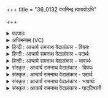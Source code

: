 +++
title = "36_0132 वयमिन्द्र त्वायवोऽभि"

+++
<details><summary>पदपाठः</summary>

व꣣य꣢म्। इ꣣न्द्र। त्वाय꣡वः꣢। अ꣣भि꣢। प्र। नो꣣नुमः। वृषन्। विद्धि꣢। तु। अ꣣स्य꣢। नः꣣। वसो। १३२।
</details>

<details><summary>अधिमन्त्रम् (VC)</summary>

- इन्द्रः
- वसिष्ठो मैत्रावरुणिः
- गायत्री
- षड्जः
- ऐन्द्रं काण्डम्
</details>

<details><summary>हिन्दी : आचार्य रामनाथ वेदालंकार - विषयः</summary>

अगले मन्त्र में स्तोताजन परमात्मा से निवेदन कर रहे हैं।
</details>

<details><summary>हिन्दी : आचार्य रामनाथ वेदालंकार - पदार्थः</summary>

पदार्थान्वय -  हे (वृषन्) अभीष्ट सुखों, शक्तियों और धन आदि की वर्षा करनेवाले (इन्द्र) परमैश्वर्यशाली, दुःखविदारक, शत्रुसंहारक परमात्मन् ! (वयम्) हम उपासक (त्वायवः) आपकी कामनावाले, हम आपके प्रेम के वश होते हुए (अभि प्र नोनुमः) आपकी भली-भाँति अतिशय पुनः-पुनः स्तुति करते हैं। हे (वसो) सर्वान्तर्यामी, निवासक देव ! आप (अस्य) इस किये जाते हुए स्तोत्र को (विद्धि) जानिए ॥८॥
</details>

<details><summary>हिन्दी : आचार्य रामनाथ वेदालंकार - भावार्थः</summary>

भावार्थ -  हे इन्द्र ! परमैश्वर्यशालिन् ! हे परमैश्वर्यप्रदातः ! हे विपत्तिविदारक ! हे धर्मप्रसारक ! हे अधर्मध्वंसक ! हे मित्रों को सहारा देनेवाले ! हे शत्रुविनाशक ! हे आनन्दधारा को प्रवाहित करनेवाले ! हे सद्गुणों की वर्षा करनेवाले ! हे मनोरथों के पूर्णकर्ता ! हे हृदय में बसनेवाले ! हे निवासक ! आपके प्रेमरस में मग्न, आपकी प्राप्ति के लिए उत्सुक हम बार-बार आपकी वन्दना करते हैं, आपको प्रणाम करते हैं, आपके गुणों का कीर्तन करते हैं। नतमस्तक होकर हमसे किये जाते हुए वन्दन, प्रणाम और गुणकीर्तन को आप जानिए, स्वीकार कीजिए और हमें उद्बोधन दीजिए ॥८॥
</details>

<details><summary>संस्कृत : आचार्य रामनाथ वेदालंकार - विषयः</summary>

अथ स्तोतारः परमात्मानमाहुः।
</details>

<details><summary>संस्कृत : आचार्य रामनाथ वेदालंकार - पदार्थः</summary>

पदार्थान्वय -  हे (वृषन्) अभीप्सितानां सुखानां शक्तीनां धनादीनां च वर्षयितः (इन्द्र) परमैश्वर्यशालिन्, दुःखविदारक, शत्रुसंहारक परमात्मन् ! (वयम्) उपासकाः (त्वायवः) त्वां कामयमानाः, त्वत्प्रीतिपरवशाः सन्तः। त्वां कामयते इति त्वायुः, क्यचि क्याच्छन्दसि। अ० ३।२।१७० इति उः प्रत्ययः। (अभि प्र नोनुमः) त्वामभिलक्ष्य प्रकर्षतया भृशं पुनः पुनः स्तुमः प्रणमामो वा। णु स्तुतौ इत्यस्य यङ्लुकि प्रयोगः। हे (वसो) सर्वान्तर्यामिन्, निवासयितः देव ! त्वम् (अस्य२) क्रियमाणस्य स्तोत्रस्य प्रणतिकर्मणो वा। द्वितीयार्थे षष्ठी। (विद्धि तु) जानीहि तावत्। संहितायाम् अन्येषामपि दृश्यते। अ० ६।३।१३७ इति दीर्घः ॥८॥३
</details>

<details><summary>संस्कृत : आचार्य रामनाथ वेदालंकार - भावार्थः</summary>

भावार्थ -  हे इन्द्र ! हे परमैश्वर्यशालिन् ! हे परमैश्वर्यप्रदातः ! हे विपद्विदारक ! हे धर्मप्रसारक ! हे अधर्मध्वंसक ! हे सुहृद्धारक ! हे रिपुविनाशक ! हे आनन्दधाराप्रवाहक ! हे सद्गुणवृष्टिकर्त्तः ! हे मनोरथप्रपूरक ! हे हृदयसदननिवासिन् ! हे निवासप्रद ! त्वत्प्रीतिरसमग्नास्त्वत्प्राप्तिसमुत्सुका वयम् भूयो भूयस्त्वां वन्दामहे, त्वां प्रणमामः, त्वद्गुणान् कीर्तयामः। त्वं नतशिरसाऽस्माभिः क्रियमाणं वन्दनं, प्रणामं, गुणकीर्तनं च जानीहि, स्वीकुरु, समुद्बोधय चास्मान् ॥८॥
</details>

<details><summary>संस्कृत : आचार्य रामनाथ वेदालंकार - पादटिप्पनी</summary>

टिप्पनी -   १. ऋ० ७।३१।४, अथ० २०।१८।४, उभयत्र प्रणोनुमो इति पाठः। २. जानात्यर्थानां धातूनां प्रयोगे कर्मणि षष्ठी प्रायशो दृश्यते—इति भ०। ३. ऋग्भाष्ये दयानन्दर्षिणाऽयं मन्त्रो राजप्रजापक्षे व्याख्यातः। अध्यापकशिष्यपक्षस्यापि च संकेतः कृतः—(इन्द्र) विद्यैश्वर्ययुक्त राजन् अध्यापक वेत्यादि।
</details>